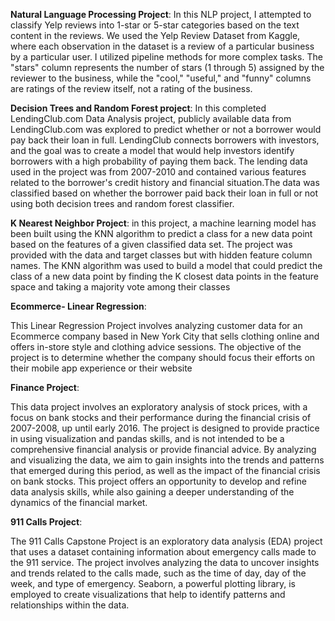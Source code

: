 **Natural Language Processing Project**:
In this NLP project, I attempted to classify Yelp reviews into 1-star or 5-star categories based on the text content in the reviews. We used the Yelp Review Dataset from Kaggle, where each observation in the dataset is a review of a particular business by a particular user. I utilized pipeline methods for more complex tasks. The "stars" column represents the number of stars (1 through 5) assigned by the reviewer to the business, while the "cool," "useful," and "funny" columns are ratings of the review itself, not a rating of the business. 

**Decision Trees and Random Forest project**:
In this completed LendingClub.com Data Analysis project, publicly available data from LendingClub.com was explored to predict whether or not a borrower would pay back their loan in full. LendingClub connects borrowers with investors, and the goal was to create a model that would help investors identify borrowers with a high probability of paying them back. The lending data used in the project was from 2007-2010 and contained various features related to the borrower's credit history and financial situation.The data was classified based on whether the borrower paid back their loan in full or not using both decision trees and random forest classifier.

**K Nearest Neighbor Project**:
in this project, a machine learning model has been built using the KNN algorithm to predict a class for a new data point based on the features of a given classified data set. The project was provided with the data and target classes but with hidden feature column names. The KNN algorithm was used to build a model that could predict the class of a new data point by finding the K closest data points in the feature space and taking a majority vote among their classes

**Ecommerce- Linear Regression**:

This Linear Regression Project involves analyzing customer data for an Ecommerce company based in New York City that sells clothing online and offers in-store style and clothing advice sessions. The objective of the project is to determine whether the company should focus their efforts on their mobile app experience or their website

**Finance Project**: 

This data project involves an exploratory analysis of stock prices, with a focus on bank stocks and their performance during the financial crisis of 2007-2008, up until early 2016. The project is designed to provide practice in using visualization and pandas skills, and is not intended to be a comprehensive financial analysis or provide financial advice. By analyzing and visualizing the data, we aim to gain insights into the trends and patterns that emerged during this period, as well as the impact of the financial crisis on bank stocks. This project offers an opportunity to develop and refine data analysis skills, while also gaining a deeper understanding of the dynamics of the financial market.

**911 Calls Project**:

The 911 Calls Capstone Project is an exploratory data analysis (EDA) project that uses a dataset containing information about emergency calls made to the 911 service. The project involves analyzing the data to uncover insights and trends related to the calls made, such as the time of day, day of the week, and type of emergency. Seaborn, a powerful plotting library, is employed to create visualizations that help to identify patterns and relationships within the data.
